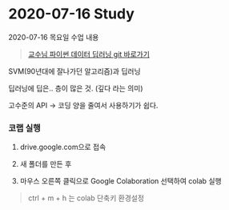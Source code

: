 # 2020-07-16 Study

2020-07-16 목요일 수업 내용

> [교수님 파이썬 데이터 딥러닝 git 바로가기](https://github.com/lee7py/Tensorflow-DNN)  


SVM(90년대에 잘나가던 알고리즘)과 딥러닝  

딥러닝에 딥은.. 층이 많은 것. (깊다 라는 의미) 

고수준의 API -> 코딩 양을 줄여서 사용하기가 쉽다.  


### 코랩 실행  

1. drive.google.com으로 접속  

2. 새 폴더를 만든 후  

3. 마우스 오른쪽 클릭으로 Google Colaboration 선택하여 colab 실행


> ctrl + m + h 는 colab 단축키 환경설정